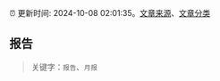 :alarm_clock: 更新时间: 2024-10-08 02:01:35。[文章来源](/README.md)、[文章分类](/TAGS.md)

## 报告


> 关键字：`报告`、`月报`



